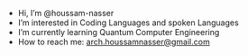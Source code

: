 - Hi, I’m @houssam-nasser
- I’m interested in Coding Languages and spoken Languages
- I’m currently learning Quantum Computer Engineering
- How to reach me: arch.houssamnasser@gmail.com

<!---
houssam-nasser/houssam-nasser is a ✨ special ✨ repository because its `README.md` (this file) appears on your GitHub profile.
You can click the Preview link to take a look at your changes.
--->
